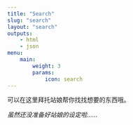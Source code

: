 ```yaml
---
title: "Search"
slug: "search"
layout: "search"
outputs:
    - html
    - json
menu:
    main:
        weight: 3
        params: 
            icon: search
---
```


可以在这里拜托站娘帮你找找想要的东西哦。

*虽然还没准备好站娘的设定啦......*